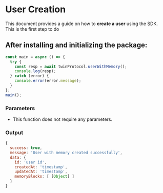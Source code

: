# User Creation 

This document provides a guide on how to **create a user** using the SDK. This is the first step to do

## After installing and initializing the package:

```javascript
const main = async () => {
  try {
    const resp = await twinProtocol.userWithMemory();
    console.log(resp);
  } catch (error) {
    console.error(error.message);
  }
};
main();
```

### Parameters

- This function does not require any parameters.


### Output
```javascript
{
  success: true,
  message: 'User with memory created successfully',
  data: {
    id: 'user id',
    createdAt: 'timestamp',
    updatedAt: 'timestamp',
    memoryBlocks: [ [Object] ]
  }
}
```